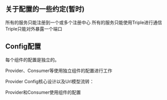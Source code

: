 ## 关于配置的一些约定(暂时)

所有的服务只能注册到一个或多个注册中心
所有的服务只能使用Triple进行通信
Triple只能对外暴露一个端口

## Config配置

每个组件的配置是独立的。

Provider、Consumer等使用独立组件的配置进行工作

Provider Config核心设计以及Url模型流转：

Provider和Consumer使用组件的配置